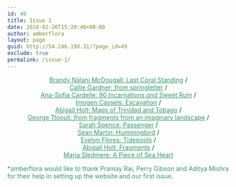 ```yaml
---
id: 49
title: Issue 1
date: 2018-02-26T15:20:40+00:00
author: amberflora
layout: page
guid: http://54.246.198.31/?page_id=49
exclude: true
permalink: /issue-1/
---
```

<p style="text-align: center;">
  <span style="color: #339966;"><a style="color: #339966;" href="/issues/issue-1/brandy-nalani-mcdougall-last-coral-standing/">Brandy Nālani McDougall: Last Coral Standing</a> <b>/</b></span><br /> <span style="color: #339966;"><a style="color: #339966;" 
href="/issues/issue-1/callie-gardner-springletter/">Callie Gardner: <em>from</em> springletter</a> <b>/</b></span><br /> <span style="color: #339966;"><a style="color: #339966;" href="/issues/issue-1/ana-sofia-cardelle-two-poems/">Ana-Sofia Cardelle: 90 Incarnations <em>and</em> Sweet Rum</a> <b>/</b></span><br /> <span style="color: #339966;"><a style="color: #339966;" href="/issues/issue-1/imogen-cassels-excavation/">Imogen Cassels: Excavation</a> <b>/</b></span><br /> <span style="color: #339966;"><a style="color: #339966;" href="/issues/issue-1/abigail-holt-maps-of-trinidad-and-tobago/">Abigail Holt: Maps of Trinidad and Tobago</a> <b>/</b></span><br /> <span style="color: #339966;"><a style="color: #339966;" href="/issues/issue-1/george-ttoouli-fragments/">George Ttoouli: <em>from</em> fragments from an imaginary landscape</a> <b>/</b></span><br /> <span style="color: #339966;"><a style="color: #339966;" href="/issues/issue-1/sarah-spence-passenger/">Sarah Spence: Passenger</a> <b>/</b></span><br /> <span style="color: #339966;"><a style="color: #339966;" href="/issues/issue-1/sean-martin-hummingbird/">Sean Martin: Hummingbird</a> <b>/</b></span><br /> <span style="color: #339966;"><a style="color: #339966;" href="/issues/issue-1/evelyn-flores-tidepools/">Evelyn Flores: Tidepools</a> <b>/</b></span><br /> <span style="color: #339966;"><a style="color: #339966;" href="/issues/issue-1/abigail-holt-fragments/">Abigail Holt: Fragments</a> <b>/</b></span><br /> <span style="color: #339966;"><a style="color: #339966;" href="/issues/issue-1/maria-sledmere-a-piece-of-sea-heart/">Maria Sledmere: A Piece of Sea Heart</a></span>
</p>

<span style="color: #339966;">*amberflora would like to thank Pramay Rai, Perry Gibson and Aditya Mishra for their help in setting up the website and our first issue.</span>
